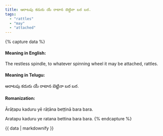 ```yaml
---
title: ఆరాటపు కదురు యే రాటాన బెట్టినా బర బర.
tags:
  - "rattles"
  - "may"
  - "attached"
---
```


{% capture data %}
#### Meaning in English:
The restless spindle, to whatever spinning wheel it may be attached, rattles.

#### Meaning in Telugu:
ఆరాటపు కదురు యే రాటాన బెట్టినా బర బర.

#### Romanization:
Ārāṭapu kaduru yē rāṭāna beṭṭinā bara bara.

Aratapu kaduru ye ratana bettina bara bara.
{% endcapture %}

{{ data | markdownify }}

